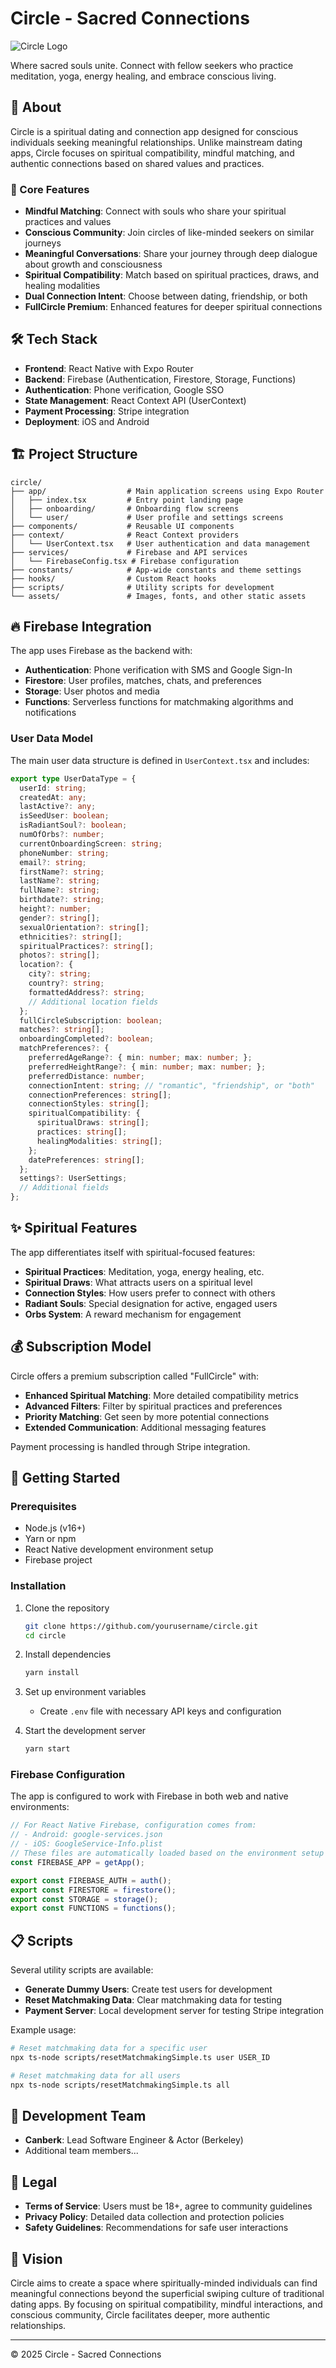 # Circle - Sacred Connections

![Circle Logo](assets/images/store_badges/fullcircle_appstore.png)

Where sacred souls unite. Connect with fellow seekers who practice meditation, yoga, energy healing, and embrace conscious living.

## 📱 About

Circle is a spiritual dating and connection app designed for conscious individuals seeking meaningful relationships. Unlike mainstream dating apps, Circle focuses on spiritual compatibility, mindful matching, and authentic connections based on shared values and practices.

### 🔮 Core Features

- **Mindful Matching**: Connect with souls who share your spiritual practices and values
- **Conscious Community**: Join circles of like-minded seekers on similar journeys
- **Meaningful Conversations**: Share your journey through deep dialogue about growth and consciousness
- **Spiritual Compatibility**: Match based on spiritual practices, draws, and healing modalities
- **Dual Connection Intent**: Choose between dating, friendship, or both
- **FullCircle Premium**: Enhanced features for deeper spiritual connections

## 🛠️ Tech Stack

- **Frontend**: React Native with Expo Router
- **Backend**: Firebase (Authentication, Firestore, Storage, Functions)
- **Authentication**: Phone verification, Google SSO
- **State Management**: React Context API (UserContext)
- **Payment Processing**: Stripe integration
- **Deployment**: iOS and Android

## 🏗️ Project Structure
```
circle/
├── app/                  # Main application screens using Expo Router
│   ├── index.tsx         # Entry point landing page
│   ├── onboarding/       # Onboarding flow screens
│   └── user/             # User profile and settings screens
├── components/           # Reusable UI components
├── context/              # React Context providers
│   └── UserContext.tsx   # User authentication and data management
├── services/             # Firebase and API services
│   └── FirebaseConfig.tsx # Firebase configuration
├── constants/            # App-wide constants and theme settings
├── hooks/                # Custom React hooks
├── scripts/              # Utility scripts for development
└── assets/               # Images, fonts, and other static assets
```

## 🔥 Firebase Integration

The app uses Firebase as the backend with:

- **Authentication**: Phone verification with SMS and Google Sign-In
- **Firestore**: User profiles, matches, chats, and preferences
- **Storage**: User photos and media
- **Functions**: Serverless functions for matchmaking algorithms and notifications

### User Data Model

The main user data structure is defined in `UserContext.tsx` and includes:

```typescript
export type UserDataType = {
  userId: string;
  createdAt: any;
  lastActive?: any;
  isSeedUser: boolean;
  isRadiantSoul?: boolean;
  numOfOrbs?: number;
  currentOnboardingScreen: string;
  phoneNumber: string;
  email?: string;
  firstName?: string;
  lastName?: string;
  fullName?: string;
  birthdate?: string;
  height?: number;
  gender?: string[];
  sexualOrientation?: string[];
  ethnicities?: string[];
  spiritualPractices?: string[];
  photos?: string[];
  location?: {
    city?: string;
    country?: string;
    formattedAddress?: string;
    // Additional location fields
  };
  fullCircleSubscription: boolean;
  matches?: string[];
  onboardingCompleted?: boolean;
  matchPreferences?: {
    preferredAgeRange?: { min: number; max: number; };
    preferredHeightRange?: { min: number; max: number; };
    preferredDistance: number;
    connectionIntent: string; // "romantic", "friendship", or "both"
    connectionPreferences: string[];
    connectionStyles: string[];
    spiritualCompatibility: {
      spiritualDraws: string[];
      practices: string[];
      healingModalities: string[];
    };
    datePreferences: string[];
  };
  settings?: UserSettings;
  // Additional fields
};
```

## ✨ Spiritual Features

The app differentiates itself with spiritual-focused features:

- **Spiritual Practices**: Meditation, yoga, energy healing, etc.
- **Spiritual Draws**: What attracts users on a spiritual level
- **Connection Styles**: How users prefer to connect with others
- **Radiant Souls**: Special designation for active, engaged users
- **Orbs System**: A reward mechanism for engagement

## 💰 Subscription Model

Circle offers a premium subscription called "FullCircle" with:

- **Enhanced Spiritual Matching**: More detailed compatibility metrics
- **Advanced Filters**: Filter by spiritual practices and preferences
- **Priority Matching**: Get seen by more potential connections
- **Extended Communication**: Additional messaging features

Payment processing is handled through Stripe integration.

## 🚀 Getting Started

### Prerequisites

- Node.js (v16+)
- Yarn or npm
- React Native development environment setup
- Firebase project

### Installation

1. Clone the repository
   ```bash
   git clone https://github.com/yourusername/circle.git
   cd circle
   ```

2. Install dependencies
   ```bash
   yarn install
   ```

3. Set up environment variables
   - Create `.env` file with necessary API keys and configuration

4. Start the development server
   ```bash
   yarn start
   ```

### Firebase Configuration

The app is configured to work with Firebase in both web and native environments:

```typescript
// For React Native Firebase, configuration comes from:
// - Android: google-services.json 
// - iOS: GoogleService-Info.plist
// These files are automatically loaded based on the environment setup
const FIREBASE_APP = getApp();

export const FIREBASE_AUTH = auth();
export const FIRESTORE = firestore();
export const STORAGE = storage();
export const FUNCTIONS = functions();
```

## 📋 Scripts

Several utility scripts are available:

- **Generate Dummy Users**: Create test users for development
- **Reset Matchmaking Data**: Clear matchmaking data for testing
- **Payment Server**: Local development server for testing Stripe integration

Example usage:
```bash
# Reset matchmaking data for a specific user
npx ts-node scripts/resetMatchmakingSimple.ts user USER_ID

# Reset matchmaking data for all users
npx ts-node scripts/resetMatchmakingSimple.ts all
```

## 👥 Development Team

- **Canberk**: Lead Software Engineer & Actor (Berkeley)
- Additional team members...

## 📄 Legal

- **Terms of Service**: Users must be 18+, agree to community guidelines
- **Privacy Policy**: Detailed data collection and protection policies
- **Safety Guidelines**: Recommendations for safe user interactions

## 🔮 Vision

Circle aims to create a space where spiritually-minded individuals can find meaningful connections beyond the superficial swiping culture of traditional dating apps. By focusing on spiritual compatibility, mindful interactions, and conscious community, Circle facilitates deeper, more authentic relationships.

---

© 2025 Circle - Sacred Connections